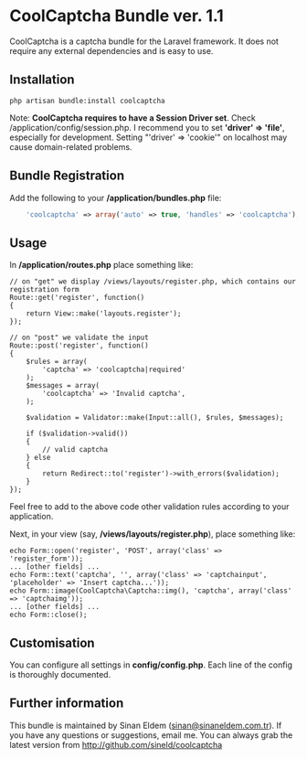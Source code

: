 # CoolCaptcha Bundle ver. 1.1
CoolCaptcha is a captcha bundle for the Laravel framework. It does not require any external dependencies and is easy to use.

## Installation

	php artisan bundle:install coolcaptcha

Note: **CoolCaptcha requires to have a Session Driver set**. Check /application/config/session.php. I recommend you to set **'driver' => 'file'**, especially for development. Setting "'driver' => 'cookie'" on localhost may cause domain-related problems.

## Bundle Registration

Add the following to your **/application/bundles.php** file:
```PHP
	'coolcaptcha' => array('auto' => true, 'handles' => 'coolcaptcha'),
```

## Usage

In **/application/routes.php** place something like:

	// on "get" we display /views/layouts/register.php, which contains our registration form
	Route::get('register', function()
	{
		return View::make('layouts.register');
	});

	// on "post" we validate the input
	Route::post('register', function()
	{
		$rules = array(
			'captcha' => 'coolcaptcha|required'
		);
		$messages = array(
			'coolcaptcha' => 'Invalid captcha',
		);

		$validation = Validator::make(Input::all(), $rules, $messages);

		if ($validation->valid())
		{
			// valid captcha
		} else
		{
			return Redirect::to('register')->with_errors($validation);
		}
	});

Feel free to add to the above code other validation rules according to your application.

Next, in your view (say, **/views/layouts/register.php**), place something like:

	echo Form::open('register', 'POST', array('class' => 'register_form'));
	... [other fields] ...
	echo Form::text('captcha', '', array('class' => 'captchainput', 'placeholder' => 'Insert captcha...'));
	echo Form::image(CoolCaptcha\Captcha::img(), 'captcha', array('class' => 'captchaimg'));
	... [other fields] ...
	echo Form::close();

## Customisation

You can configure all settings in **config/config.php**. Each line of the config is thoroughly documented.

## Further information
This bundle is maintained by Sinan Eldem (sinan@sinaneldem.com.tr). If you have any questions or suggestions, email me. You can always grab the latest version from http://github.com/sineld/coolcaptcha
